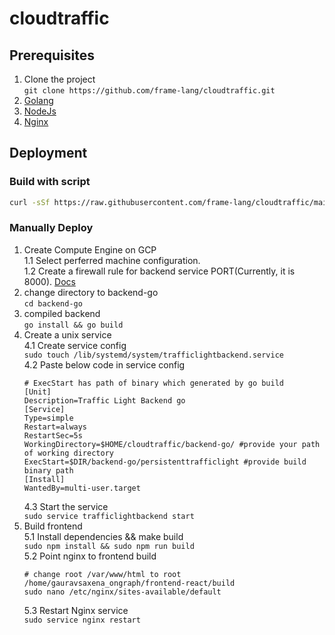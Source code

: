# cloudtraffic

## Prerequisites
1. Clone the project   
```git clone https://github.com/frame-lang/cloudtraffic.git```
2. [Golang](https://go.dev/doc/install)
3. [NodeJs](https://nodejs.org/en/download/)
4. [Nginx](https://www.nginx.com/resources/wiki/start/topics/tutorials/install/)

## Deployment
### Build with script

```sh
curl -sSf https://raw.githubusercontent.com/frame-lang/cloudtraffic/main/build.sh | sh
```
### Manually Deploy

1. Create Compute Engine on GCP   
1.1 Select perferred machine configuration.   
1.2 Create a firewall rule for backend service PORT(Currently, it is 8000). [Docs](https://cloud.google.com/vpc/docs/firewalls)
2. change directory to backend-go   
```cd backend-go```
3. compiled backend  
```go install && go build```
4. Create a unix service  
4.1 Create service config  
```sudo touch /lib/systemd/system/trafficlightbackend.service```   
4.2 Paste below code in service config  
    ```
    # ExecStart has path of binary which generated by go build
    [Unit]
    Description=Traffic Light Backend go
    [Service]
    Type=simple
    Restart=always
    RestartSec=5s
    WorkingDirectory=$HOME/cloudtraffic/backend-go/ #provide your path of working directory
    ExecStart=$DIR/backend-go/persistenttrafficlight #provide build binary path 
    [Install]
    WantedBy=multi-user.target
    ```   
    4.3 Start the service   
    ```sudo service trafficlightbackend start```   
1. Build frontend    
5.1 Install dependencies && make build     
```sudo npm install && sudo npm run build```  
5.2 Point nginx to frontend build     
     ```
     # change root /var/www/html to root /home/gauravsaxena_ongraph/frontend-react/build
     sudo nano /etc/nginx/sites-available/default
     ```  
    5.3 Restart Nginx service  
    ```sudo service nginx restart```



